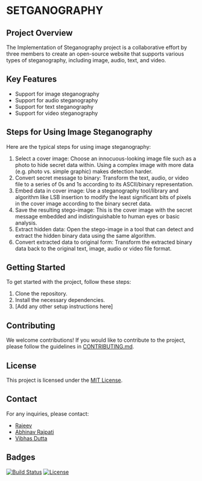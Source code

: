 # SETGANOGRAPHY

## Project Overview

The Implementation of Steganography project is a collaborative effort by three members to create an open-source website that supports various types of steganography, including image, audio, text, and video.

## Key Features

- Support for image steganography
- Support for audio steganography
- Support for text steganography
- Support for video steganography

## Steps for Using Image Steganography

Here are the typical steps for using image steganography:
1. Select a cover image: Choose an innocuous-looking image file such as a photo to hide secret data within. Using a complex image with more data (e.g. photo vs. simple graphic) makes detection harder.
2. Convert secret message to binary: Transform the text, audio, or video file to a series of 0s and 1s according to its ASCII/binary representation.
3. Embed data in cover image: Use a steganography tool/library and algorithm like LSB insertion to modify the least significant bits of pixels in the cover image according to the binary secret data.
4. Save the resulting stego-image: This is the cover image with the secret message embedded and indistinguishable to human eyes or basic analysis.
5. Extract hidden data: Open the stego-image in a tool that can detect and extract the hidden binary data using the same algorithm.
6. Convert extracted data to original form: Transform the extracted binary data back to the original text, image, audio or video file format.

## Getting Started

To get started with the project, follow these steps:

1. Clone the repository.
2. Install the necessary dependencies.
3. [Add any other setup instructions here]

## Contributing

We welcome contributions! If you would like to contribute to the project, please follow the guidelines in [CONTRIBUTING.md](link-to-contributing-guide).

## License

This project is licensed under the [MIT License](LICENSE).

## Contact

For any inquiries, please contact:

- [Rajeev](https://github.com/rajeev-cyber)
- [Abhinav Rajpati](https://github.com/Surventurer)
- [Vibhas Dutta](https://github.com/vibhasdutta)

## Badges

[![Build Status](badge-url)](link-to-build-status)
[![License](badge-url)](link-to-license)
